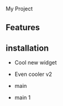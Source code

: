 My Project
## Features

## installation 

- Cool new widget



- Even cooler v2


- main











- main 1
